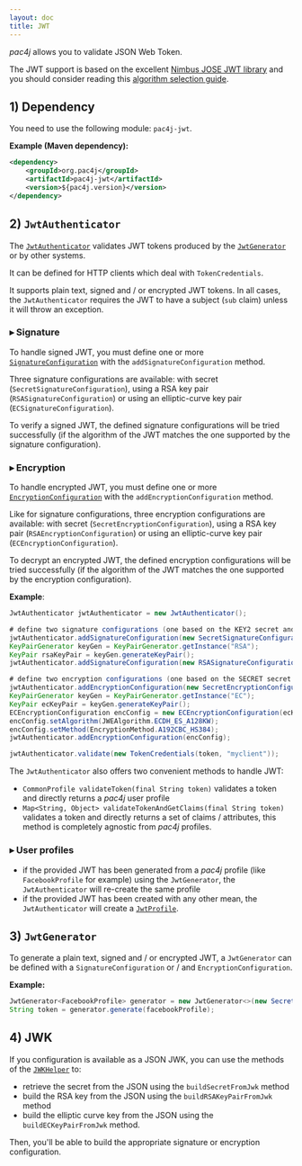 ```yaml
---
layout: doc
title: JWT
---
```


*pac4j* allows you to validate JSON Web Token.

The JWT support is based on the excellent [Nimbus JOSE JWT library](http://connect2id.com/products/nimbus-jose-jwt) and you should consider reading this [algorithm selection guide](http://connect2id.com/products/nimbus-jose-jwt/algorithm-selection-guide).

## 1) Dependency

You need to use the following module: `pac4j-jwt`.

**Example (Maven dependency):**

```xml
<dependency>
    <groupId>org.pac4j</groupId>
    <artifactId>pac4j-jwt</artifactId>
    <version>${pac4j.version}</version>
</dependency>
```

## 2) `JwtAuthenticator`

The [`JwtAuthenticator`](https://github.com/pac4j/pac4j/blob/master/pac4j-jwt/src/main/java/org/pac4j/jwt/credentials/authenticator/JwtAuthenticator.java) validates JWT tokens produced by the [`JwtGenerator`](https://github.com/pac4j/pac4j/blob/master/pac4j-jwt/src/main/java/org/pac4j/jwt/profile/JwtGenerator.java) or by other systems.

It can be defined for HTTP clients which deal with `TokenCredentials`.

It supports plain text, signed and / or encrypted JWT tokens. In all cases, the `JwtAuthenticator` requires the JWT to have a subject (`sub` claim) unless it will throw an exception.

### &#9656; Signature

To handle signed JWT, you must define one or more [`SignatureConfiguration`](https://github.com/pac4j/pac4j/blob/master/pac4j-jwt/src/main/java/org/pac4j/jwt/config/signature/SignatureConfiguration.java) with the `addSignatureConfiguration` method.

Three signature configurations are available: with secret (`SecretSignatureConfiguration`), using a RSA key pair (`RSASignatureConfiguration`) or using an elliptic-curve key pair (`ECSignatureConfiguration`).

To verify a signed JWT, the defined signature configurations will be tried successfully (if the algorithm of the JWT matches the one supported by the signature configuration).

### &#9656; Encryption

To handle encrypted JWT, you must define one or more [`EncryptionConfiguration`](https://github.com/pac4j/pac4j/blob/master/pac4j-jwt/src/main/java/org/pac4j/jwt/config/encryption/EncryptionConfiguration.java) with the `addEncryptionConfiguration` method.

Like for signature configurations, three encryption configurations are available: with secret (`SecretEncryptionConfiguration`), using a RSA key pair (`RSAEncryptionConfiguration`) or using an elliptic-curve key pair (`ECEncryptionConfiguration`).

To decrypt an encrypted JWT, the defined encryption configurations will be tried successfully (if the algorithm of the JWT matches the one supported by the encryption configuration).

**Example**:

```java
JwtAuthenticator jwtAuthenticator = new JwtAuthenticator();

# define two signature configurations (one based on the KEY2 secret and the other one based on a generated RSA key pair)
jwtAuthenticator.addSignatureConfiguration(new SecretSignatureConfiguration(KEY2));
KeyPairGenerator keyGen = KeyPairGenerator.getInstance("RSA");
KeyPair rsaKeyPair = keyGen.generateKeyPair();
jwtAuthenticator.addSignatureConfiguration(new RSASignatureConfiguration(rsaKeyPair));

# define two encryption configurations (one based on the SECRET secret and the other one based on a generated elliptic curve key pair)
jwtAuthenticator.addEncryptionConfiguration(new SecretEncryptionConfiguration(SECRET));
KeyPairGenerator keyGen = KeyPairGenerator.getInstance("EC");
KeyPair ecKeyPair = keyGen.generateKeyPair();
ECEncryptionConfiguration encConfig = new ECEncryptionConfiguration(ecKeyPair);
encConfig.setAlgorithm(JWEAlgorithm.ECDH_ES_A128KW);
encConfig.setMethod(EncryptionMethod.A192CBC_HS384);
jwtAuthenticator.addEncryptionConfiguration(encConfig);

jwtAuthenticator.validate(new TokenCredentials(token, "myclient"));
```

The `JwtAuthenticator` also offers two convenient methods to handle JWT:

- `CommonProfile validateToken(final String token)` validates a token and directly returns a *pac4j* user profile
- `Map<String, Object> validateTokenAndGetClaims(final String token)` validates a token and directly returns a set of claims / attributes, this method is completely agnostic from *pac4j* profiles.


### &#9656; User profiles

- if the provided JWT has been generated from a *pac4j* profile (like `FacebookProfile` for example) using the `JwtGenerator`, the `JwtAuthenticator` will re-create the same profile
- if the provided JWT has been created with any other mean, the `JwtAuthenticator` will create a [`JwtProfile`](https://github.com/pac4j/pac4j/blob/master/pac4j-jwt/src/main/java/org/pac4j/jwt/profile/JwtProfile.java).


## 3) `JwtGenerator`

To generate a plain text, signed and / or encrypted JWT, a `JwtGenerator` can be defined with a `SignatureConfiguration` or / and `EncryptionConfiguration`.

**Example:**

```java
JwtGenerator<FacebookProfile> generator = new JwtGenerator<>(new SecretSignatureConfiguration(SECRET), new SecretEncryptionConfiguration(SECRET));
String token = generator.generate(facebookProfile);
```

## 4) JWK

If you configuration is available as a JSON JWK, you can use the methods of the [`JWKHelper`](https://github.com/pac4j/pac4j/tree/master/pac4j-jwt/src/main/java/org/pac4j/jwt/util/JWKHelper.java) to:

- retrieve the secret from the JSON using the `buildSecretFromJwk` method
- build the RSA key from the JSON using the `buildRSAKeyPairFromJwk` method
- build the elliptic curve key from the JSON using the `buildECKeyPairFromJwk` method.

Then, you'll be able to build the appropriate signature or encryption configuration.
